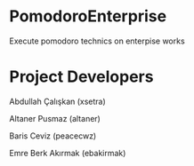 # PomodoroEnterprise
Execute pomodoro technics on enterpise works


# Project Developers

Abdullah Çalışkan (xsetra)

Altaner Pusmaz (altaner)

Baris Ceviz (peacecwz)

Emre Berk Akırmak (ebakirmak)

